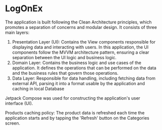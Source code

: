 # LogOnEx

The application is built following the Clean Architecture principles, which promotes a separation of concerns and modular design. It consists of three main layers:

1) Presentation Layer (UI): Contains the View components responsible for displaying data and interacting with users. In this application, the UI components follow the MVVM architecture pattern, ensuring a clear separation between the UI logic and business logic.
2) Domain Layer: Contains the business logic and use cases of the application. It defines the operations that can be performed on the data and the business rules that govern those operations.
3) Data Layer: Responsible for data handling, including fetching data from external API, parsing it into a format usable by the application and caching in local Database

Jetpack Compose was used for constructing the application's user interface (UI).

Products caching policy:
The product data is refreshed each time the application starts and by tapping the 'Refresh' button on the Categories screen.